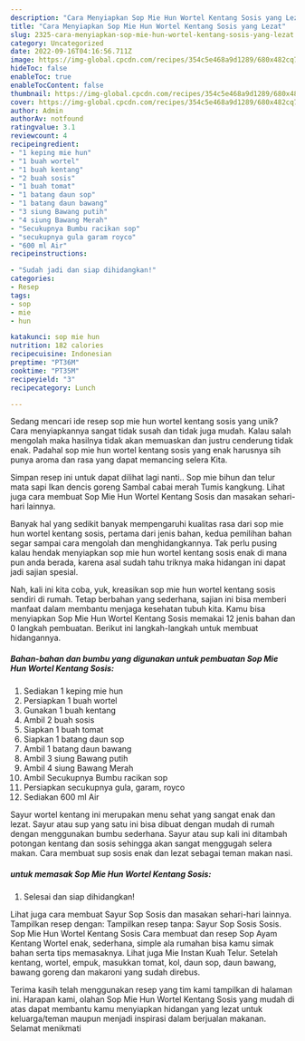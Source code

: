 ```yaml
---
description: "Cara Menyiapkan Sop Mie Hun Wortel Kentang Sosis yang Lezat"
title: "Cara Menyiapkan Sop Mie Hun Wortel Kentang Sosis yang Lezat"
slug: 2325-cara-menyiapkan-sop-mie-hun-wortel-kentang-sosis-yang-lezat
category: Uncategorized
date: 2022-09-16T04:16:56.711Z
image: https://img-global.cpcdn.com/recipes/354c5e468a9d1289/680x482cq70/sop-mie-hun-wortel-kentang-sosis-foto-resep-utama.jpg
hideToc: false
enableToc: true
enableTocContent: false
thumbnail: https://img-global.cpcdn.com/recipes/354c5e468a9d1289/680x482cq70/sop-mie-hun-wortel-kentang-sosis-foto-resep-utama.jpg
cover: https://img-global.cpcdn.com/recipes/354c5e468a9d1289/680x482cq70/sop-mie-hun-wortel-kentang-sosis-foto-resep-utama.jpg
author: Admin
authorAv: notfound
ratingvalue: 3.1
reviewcount: 4
recipeingredient:
- "1 keping mie hun"
- "1 buah wortel"
- "1 buah kentang"
- "2 buah sosis"
- "1 buah tomat"
- "1 batang daun sop"
- "1 batang daun bawang"
- "3 siung Bawang putih"
- "4 siung Bawang Merah"
- "Secukupnya Bumbu racikan sop"
- "secukupnya gula garam royco"
- "600 ml Air"
recipeinstructions:

- "Sudah jadi dan siap dihidangkan!"
categories:
- Resep
tags:
- sop
- mie
- hun

katakunci: sop mie hun 
nutrition: 182 calories
recipecuisine: Indonesian
preptime: "PT36M"
cooktime: "PT35M"
recipeyield: "3"
recipecategory: Lunch

---
```





Sedang mencari ide resep sop mie hun wortel kentang sosis yang unik? Cara menyiapkannya sangat tidak susah dan tidak juga mudah. Kalau salah mengolah maka hasilnya tidak akan memuaskan dan justru cenderung tidak enak. Padahal sop mie hun wortel kentang sosis yang enak harusnya sih punya aroma dan rasa yang dapat memancing selera Kita.





Simpan resep ini untuk dapat dilihat lagi nanti.. Sop mie bihun dan telur mata sapi Ikan dencis goreng Sambal cabai merah Tumis kangkung. Lihat juga cara membuat Sop Mie Hun Wortel Kentang Sosis dan masakan sehari-hari lainnya.

Banyak hal yang sedikit banyak mempengaruhi kualitas rasa dari sop mie hun wortel kentang sosis, pertama dari jenis bahan, kedua pemilihan bahan segar sampai cara mengolah dan menghidangkannya. Tak perlu pusing kalau hendak menyiapkan sop mie hun wortel kentang sosis enak di mana pun anda berada, karena asal sudah tahu triknya maka hidangan ini dapat jadi sajian spesial.






Nah, kali ini kita coba, yuk, kreasikan sop mie hun wortel kentang sosis sendiri di rumah. Tetap berbahan yang sederhana, sajian ini bisa memberi manfaat dalam membantu menjaga kesehatan tubuh kita. Kamu bisa menyiapkan Sop Mie Hun Wortel Kentang Sosis memakai 12 jenis bahan dan 0 langkah pembuatan. Berikut ini langkah-langkah untuk membuat hidangannya.

<!--inarticleads1-->

##### Bahan-bahan dan bumbu yang digunakan untuk pembuatan Sop Mie Hun Wortel Kentang Sosis:

1. Sediakan 1 keping mie hun
1. Persiapkan 1 buah wortel
1. Gunakan 1 buah kentang
1. Ambil 2 buah sosis
1. Siapkan 1 buah tomat
1. Siapkan 1 batang daun sop
1. Ambil 1 batang daun bawang
1. Ambil 3 siung Bawang putih
1. Ambil 4 siung Bawang Merah
1. Ambil Secukupnya Bumbu racikan sop
1. Persiapkan secukupnya gula, garam, royco
1. Sediakan 600 ml Air


Sayur wortel kentang ini merupakan menu sehat yang sangat enak dan lezat. Sayur atau sup yang satu ini bisa dibuat dengan mudah di rumah dengan menggunakan bumbu sederhana. Sayur atau sup kali ini ditambah potongan kentang dan sosis sehingga akan sangat menggugah selera makan. Cara membuat sup sosis enak dan lezat sebagai teman makan nasi. 

<!--inarticleads2-->

#####  untuk memasak Sop Mie Hun Wortel Kentang Sosis:


1. Selesai dan siap dihidangkan!

Lihat juga cara membuat Sayur Sop Sosis dan masakan sehari-hari lainnya. Tampilkan resep dengan: Tampilkan resep tanpa: Sayur Sop Sosis Sosis. Sop Mie Hun Wortel Kentang Sosis Cara membuat dan resep Sop Ayam Kentang Wortel enak, sederhana, simple ala rumahan bisa kamu simak bahan serta tips memasaknya. Lihat juga Mie Instan Kuah Telur. Setelah kentang, wortel, empuk, masukkan tomat, kol, daun sop, daun bawang, bawang goreng dan makaroni yang sudah direbus. 

Terima kasih telah menggunakan resep yang tim kami tampilkan di halaman ini. Harapan kami, olahan Sop Mie Hun Wortel Kentang Sosis yang mudah di atas dapat membantu kamu menyiapkan hidangan yang lezat untuk keluarga/teman maupun menjadi inspirasi dalam berjualan makanan. Selamat menikmati
